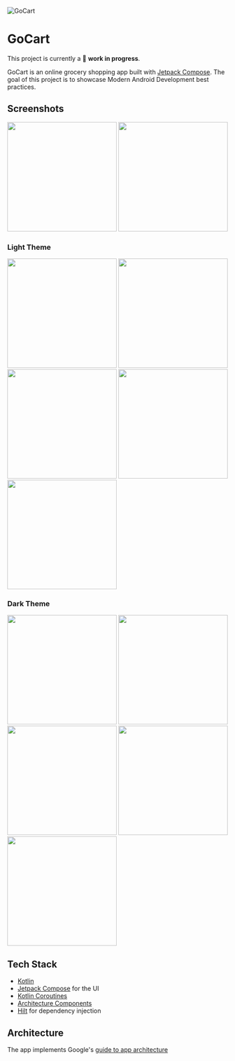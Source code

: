 ![GoCart](docs/images/banner_image.png "GoCart Shopping App")

# GoCart

This project is currently a 🚧 **work in progress**.

GoCart is an online grocery shopping app built
with [Jetpack Compose](https://developer.android.com/jetpack/compose).
The goal of this project is to showcase Modern Android Development best practices.

## Screenshots

<img src="docs/images/Splash_Screen.png"  width="250"/> <img src="docs/images/AuthScreen.png"  width="250"/>

### Light Theme

<img src="docs/images/Onboarding1.png"  width="250"/> <img src="docs/images/Onboarding2.png"  width="250"/> <img src="docs/images/Onboarding3.png"  width="250"/> <img src="docs/images/HomePage.png"  width="250"/> <img src="docs/images/MyCart.png" width="250"/>

### Dark Theme

<img src="docs/images/Onboarding1_dark.png"  width="250"/> <img src="docs/images/Onboarding2_dark.png"  width="250"/> <img src="docs/images/Onboarding3_dark.png"  width="250"/> <img src="docs/images/HomePage_dark.png"  width="250"/> <img src="docs/images/MyCart_dark.png" width="250"/>

## Tech Stack

* [Kotlin](https://kotlinlang.org/)
* [Jetpack Compose](https://developer.android.com/jetpack/compose) for the UI
* [Kotlin Coroutines](https://kotlinlang.org/docs/reference/coroutines/coroutines-guide.html)
* [Architecture Components](https://developer.android.com/topic/libraries/archi![banner_image.png](..%2F..%2F..%2FDesigns%2FGrocery%20Shopping%20App%20-%20Android%20UI%2FProject%2Fbanner_image.png)tecture/)
* [Hilt](https://dagger.dev/hilt/) for dependency injection

## Architecture

The app implements
Google's [guide to app architecture](https://developer.android.com/topic/architecture)

